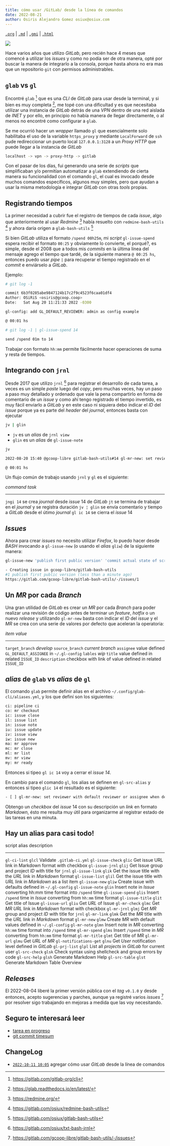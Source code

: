 ```yaml
---
title: cómo usar /GitLab/ desde la línea de comandos
date: 2022-08-21
author: Osiris Alejandro Gomez osiux@osiux.com
---
```


[`.org`](https://gitlab.com/osiux/osiux.gitlab.io/-/raw/master/2022-08-21-howto-use-gitlab-from-command-line.org) |
[`.md`](https://gitlab.com/osiux/osiux.gitlab.io/-/raw/master/2022-08-21-howto-use-gitlab-from-command-line.md) |
[`.gmi`](gemini://gmi.osiux.com/2022-08-21-howto-use-gitlab-from-command-line.gmi) |
[`.html`](https://osiux.gitlab.io/2022-08-21-howto-use-gitlab-from-command-line.html)

[![](https://osiux.com/tmb/gitlab-bash-utils.jpg)](https://osiux.com/img/gitlab-bash-utils.jpg)

Hace varios años que utilizo *GitLab*, pero recién hace 4 meses que
comencé a utilizar los *issues* y como no podía ser de otra manera, opté
por buscar la manera de integrarlo a la consola, porque hasta ahora no
era mas que un repositorio `git` con permisos administrables.

## `glab` vs `gl`

Encontré `glab` [^1] que es una *CLI* de *GitLab* para usar desde la
terminal, y si bien es muy completa [^2], me topé con una dificultad y
es que necesitaba utilizar una instancia de *GitLab* detrás de una *VPN*
dentro de una red aislada de *INET* y por ello, en principio no había
manera de llegar directamente, o al menos no encontré como configurar a
`glab`.

Se me ocurrió hacer un *wrapper* llamado `gl` que esencialmente solo
habilitaba el uso de la variable `https_proxy` y mediante `LocalForward`
de `ssh` pude redireccionar un puerto local `127.0.0.1:3128` a un *Proxy
HTTP* que puede llegar a la instancia de *GitLab*

``` {.bash org-language="sh" session="yes" results="none" exports="code"}
localhost -> vpn -> proxy-http -> gitlab

```

Con el pasar de los días, fui generando una serie de *scripts* que
simplificaban y/o permitían automatizar a `glab` extendiendo de cierta
manera su funcionalidad con el comando `gl`, el cual es invocado desde
muchos comandos específicos, algunos muy simples, pero que ayudan a usar
la misma metodología e integrar *GitLab* con otras *tools* propias.

## Registrando tiempos

La primer necesidad a cubrir fue el registro de tiempos de cada *issue*,
algo que anteriormente al usar *Redmine* [^3] había resuelto con
`redmine-bash-utils` [^4] y ahora daría origen a `glab-bash-utils` [^5]

Si bien *GitLab* utiliza el formato `/spend 00h25m`, mi *script*
`gl-issue-spend` espera recibir el formato `00:25` y obviamente lo
convierte, el porqué?, es simple, desde el 2008 que a todos mis
*commits* en la última línea del mensaje agrego el tiempo que tardé, de
la siguiente manera `@ 00:25 hs`, entonces puedo usar *pipe* `|` para
recuperar el tiempo registrado en el *commit* e enviárselo a *GitLab*.

Ejemplo:

``` {.bash org-language="sh" session="yes" results="none" exports="code"}
# git log -1

commit 6b3f0285abe9847124b17c2f9c4523f6caa01df4
Author: OSiRiS <osiris@gcoop.coop>
Date:   Sat Aug 20 11:21:33 2022 -0300

gl-config: add GL_DEFAULT_REVIEWER: admin as config example

@ 00:01 hs

# git log -1 | gl-issue-spend 14

send /spend 01m to 14

```

Trabajar con formato `hh:mm` permite fácilmente hacer operaciones de
suma y resta de tiempos.

## Integrando con `jrnl`

Desde 2017 que utilizo `jrnl` [^6] para registrar el desarrollo de cada
tarea, a veces es un simple *paste* luego del *copy*, pero muchas veces,
hay un paso a paso muy detallado y ordenado que vale la pena compartirlo
en forma de comentario de un *issue* y como ahí tengo registrado el
tiempo invertido, es muy fácil enviarlo a *GitLab* y en este caso ni
siquiera debo indicar el *ID* del *issue* porque ya es parte del
*header* del *journal*, entonces basta con ejecutar

``` {.bash org-language="sh" session="yes" results="none" exports="code"}
jv | glin

```

-   `jv` es un *alias* de `jrnl view`
-   `glin` es un *alias* de `gl-issue-note`

``` {.bash org-language="sh" session="yes" results="none" exports="code"}
jv

2022-08-20 15:40 @gcoop-libre gitlab-bash-utils#14 gl-mr-new: set reviewer with default reviewer or assignee when default is empty

@ 00:01 hs
```

Un flujo común de trabajo usando `jrnl` y `gl` es el siguiente:

*command*     *task*
------------- ------------------------------------------------------------------
`jngi 14`     se crea *journal* desde *issue* 14 de *GitLab*
`jt`          se termina de trabajar en el *journal* y se registra duración
`jv ¦ glin`   se envía comentario y tiempo a *GitLab* desde el útimo *journal*
`gl ic 14`    se cierra el *issue* 14

## *Issues*

Ahora para crear *issues* no necesito utilizar *Firefox*, lo puedo hacer
desde *BASH* invocando a `gl-issue-new` (o usando el *alias* `gliw`) de
la siguiente manera:

``` {.bash org-language="sh" session="yes" results="none" exports="code"}
gl-issue-new 'publish first public version' 'commit actual state of scripts art'

- Creating issue in gcoop-libre/gitlab-bash-utils
#1 publish first public version (less than a minute ago)
https://gitlab.com/gcoop-libre/gitlab-bash-utils/-/issues/1

```

## Un *MR* por cada *Branch*

Una gran utilidad de *GitLab* es crear un *MR* por cada *Branch* para
poder realizar una revisión de código antes de terminar un *feature*,
*hotfix* o un nuevo *release* y utilizando `gl-mr-new` basta con indicar
el *ID* del *issue* y el *MR* se crea con una serie de valores por
defecto que aceleran la operatoria:

*item*            *value*
----------------- -----------------------------------------------------------
`target_branch`   *develop*
`source_branch`   *current branch*
`assignee`        value defined `GL_DEFAULT_ASSIGNEE` in `~/.gl-config`
`lables`          *wip*
`title`           value defined in related `ISSUE_ID`
`description`     checkbox with link of value defined in related `ISSUE_ID`

## *alias* de `glab` vs *alias* de `gl`

El comando `glab` permite definir alias en el archivo
`~/.config/glab-cli/aliases.yml`, y los que definí son los siguientes:

``` {.bash org-language="sh" session="yes" results="none" exports="code"}
ci: pipeline ci
co: mr checkout
ic: issue close
il: issue list
in: issue note
iu: issue update
iv: issue view
iw: issue new
ma: mr approve
mc: mr close
ml: mr list
mv: mr view
my: mr ready

```

Entonces si tipeo `gl ic 14` voy a cerrar el *issue 14*.

En cambio para el comando `gl`, los alias se definen en `gl-src-alias` y
entonces si tipeo `glic 14` el resultado es el siguiente:

``` {.bash org-language="sh" session="yes" results="none" exports="code"}
- [ ] gl-mr-new: set reviewer with default reviewer or assignee when default is empty [gitlab-bash-utils#14](https://gitlab.com/gcoop-libre/gitlab-bash-utils/-/issues/14)

```

Obtengo un *checkbox* del *issue* 14 con su descripción un *link* en
formato *Markdown*, ésto me resulta muy útil para organizarme al
registrar estado de las tareas en una minuta.

## Hay un alias para casi todo!

script                   alias    description
------------------------ -------- ------------------------------------------------------------------------
`gl-ci-lint`             `glcl`   Validate `.gitlab-ci.yml`
`gl-issue-check`         `glic`   Get issue URL link in Markdown format with checkbox
`gl-issue-jrnl`          `glij`   Get Issue group and project *ID* with title for `jrnl`
`gl-issue-link`          `glik`   Get the issue title with the *URL* link in *Markdown* format
`gl-issue-list`          `glil`   Get the issue title with *URL* link in *Markdown* as a list item
`gl-issue-new`           `gliw`   Create issue with defaults defined in `~/.gl-config`
`gl-issue-note`          `glin`   Insert note in *Issue* converting hh:mm time format into `/spend` time
`gl-issue-spend`         `glis`   Insert `/spend` time in *Issue* converting from `hh:mm` time format
`gl-issue-title`         `glit`   Get title of Issue
`gl-issue-url`           `gliu`   Get *URL* of Issue
`gl-mr-check`            `glmc`   Get *MR* *URL* link in *Markdown* format with checkbox
`gl-mr-jrnl`             `glmj`   Get *MR* group and project *ID* with title for `jrnl`
`gl-mr-link`             `glmk`   Get the *MR* title with the *URL* link in *Markdown* format
`gl-mr-new`              `glmw`   Create *MR* with default values defined in `~/.gl-config`
`gl-mr-note`             `glmn`   Insert note in *MR* converting `hh:mm` time format into `/spend` time
`gl-mr-spend`            `glms`   Insert `/spend` time in *MR* converting from `hh:mm` time format
`gl-mr-title`            `glmt`   Get title of *MR*
`gl-mr-url`              `glmu`   Get *URL* of *MR*
`gl-notifications-get`   `glnu`   Get *User* notification level defined in *GitLab*
`gl-prj-list`            `glpl`   List all *projects* in *GitLab* for current user
`gl-src-check`           `glsk`   Check syntax using shellcheck and group errors by code
`gl-src-help`            `glsh`   Generate Markdown Help
`gl-src-table`           `glst`   Generate Markdown Table Overview

## *Releases*

El 2022-08-04 liberé la primer versión pública con el *tag* `v0.1.0` y
desde entonces, acepto sugerencias y parches, aunque ya registré varios
*issues* [^7] por resolver sigo trabajando en mejoras a medida que las
voy necesitando.

## Seguro te interesará leer

-   [tarea en progreso](2021-03-28-tarea-en-progreso)
-   [git commit timesum](2021-03-18-git-commit-timesum)

## ChangeLog

-   [`2022-10-11 10:05`](https://gitlab.com/osiux/osiux.gitlab.io/-/commit/0b200766813009e7d95a63f31e8e48930d7baae4)
agregar cómo usar *GitLab* desde la línea de comandos

[^1]: <https://gitlab.com/gitlab-org/cli>

[^2]: <https://glab.readthedocs.io/en/latest/>

[^3]: <https://redmine.org/>

[^4]: <https://gitlab.com/osiux/redmine-bash-utils>

[^5]: <https://gitlab.com/osiux/gitlab-bash-utils>

[^6]: <https://gitlab.com/osiux/txt-bash-jrnl>

[^7]: <https://gitlab.com/gcoop-libre/gitlab-bash-utils/-/issues>
